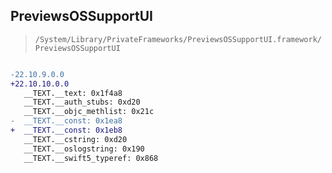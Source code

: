 ## PreviewsOSSupportUI

> `/System/Library/PrivateFrameworks/PreviewsOSSupportUI.framework/PreviewsOSSupportUI`

```diff

-22.10.9.0.0
+22.10.10.0.0
   __TEXT.__text: 0x1f4a8
   __TEXT.__auth_stubs: 0xd20
   __TEXT.__objc_methlist: 0x21c
-  __TEXT.__const: 0x1ea8
+  __TEXT.__const: 0x1eb8
   __TEXT.__cstring: 0xd20
   __TEXT.__oslogstring: 0x190
   __TEXT.__swift5_typeref: 0x868

```
